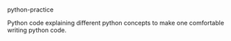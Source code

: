 # 
python-practice

Python code explaining different python concepts to make one comfortable writing python code.
